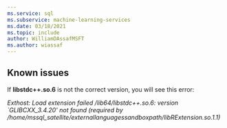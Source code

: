 ```yaml
---
ms.service: sql
ms.subservice: machine-learning-services
ms.date: 03/18/2021
ms.topic: include
author: WilliamDAssafMSFT
ms.author: wiassaf
---
```

## Known issues

If **libstdc++.so.6** is not the correct version, you will see this error:

*Exthost: Load extension failed /lib64/libstdc++.so.6: version `GLIBCXX_3.4.20' not found (required by /home/mssql_satellite/externallanguagessandboxpath/libRExtension.so.1.1)*
